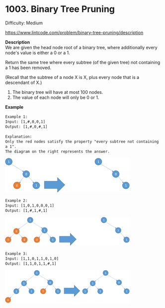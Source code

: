# 1003. Binary Tree Pruning

Difficulty: Medium

https://www.lintcode.com/problem/binary-tree-pruning/description

**Description**  
We are given the head node root of a binary tree, where additionally every node's value is either a 0 or a 1.

Return the same tree where every subtree (of the given tree) not containing a 1 has been removed.

(Recall that the subtree of a node X is X, plus every node that is a descendant of X.)

1. The binary tree will have at most 100 nodes.
2. The value of each node will only be 0 or 1.

**Example**  
```
Example 1:
Input: [1,#,0,0,1]
Output: [1,#,0,#,1]
 
Explanation: 
Only the red nodes satisfy the property "every subtree not containing a 1".
The diagram on the right represents the answer.
```
![alt text](1028_2.png)

```
Example 2:
Input: [1,0,1,0,0,0,1]
Output: [1,#,1,#,1]
```
![alt text](1028_1.png)

```
Example 3:
Input: [1,1,0,1,1,0,1,0]
Output: [1,1,0,1,1,#,1]
```
![alt text](1028.png)
